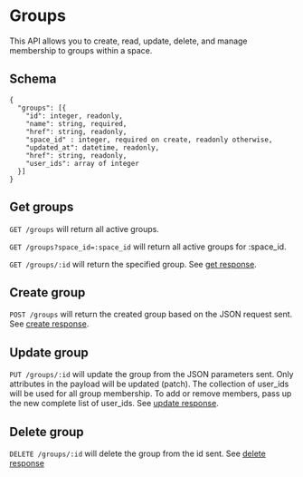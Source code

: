 Groups
========

This API allows you to create, read, update, delete, and manage membership to groups within a space.

Schema  <a name='schema'></a>
------------
```
{
  "groups": [{
    "id": integer, readonly,
    "name": string, required,
    "href": string, readonly,
    "space_id" : integer, required on create, readonly otherwise,
    "updated_at": datetime, readonly,
    "href": string, readonly,
    "user_ids": array of integer
  }]
}
```


Get groups
------------
`GET /groups` will return all active groups.

`GET /groups?space_id=:space_id` will return all active groups for :space_id.

`GET /groups/:id` will return the specified group. See [get response](responses.md#get).


Create group
-----------
`POST /groups` will return the created group based on the JSON request sent. See [create response](responses.md#create).


Update group
---------------
`PUT /groups/:id` will update the group from the JSON parameters sent. Only attributes in the payload will be updated (patch).
The collection of user_ids will be used for all group membership. To add or remove members, pass up the new complete list of user_ids.
See [update response](responses.md#update).


Delete group
---------------
`DELETE /groups/:id` will delete the group from the id sent. See [delete response](responses.md#delete)


